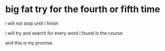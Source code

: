 # big fat try for the fourth or fifth time

i will not stop until i finish 

i will try and search for every word i found in the course

and this is my promise 
